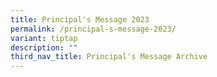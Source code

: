 ```yaml
---
title: Principal's Message 2023
permalink: /principal-s-message-2023/
variant: tiptap
description: ""
third_nav_title: Principal's Message Archive
---
```

<p></p>